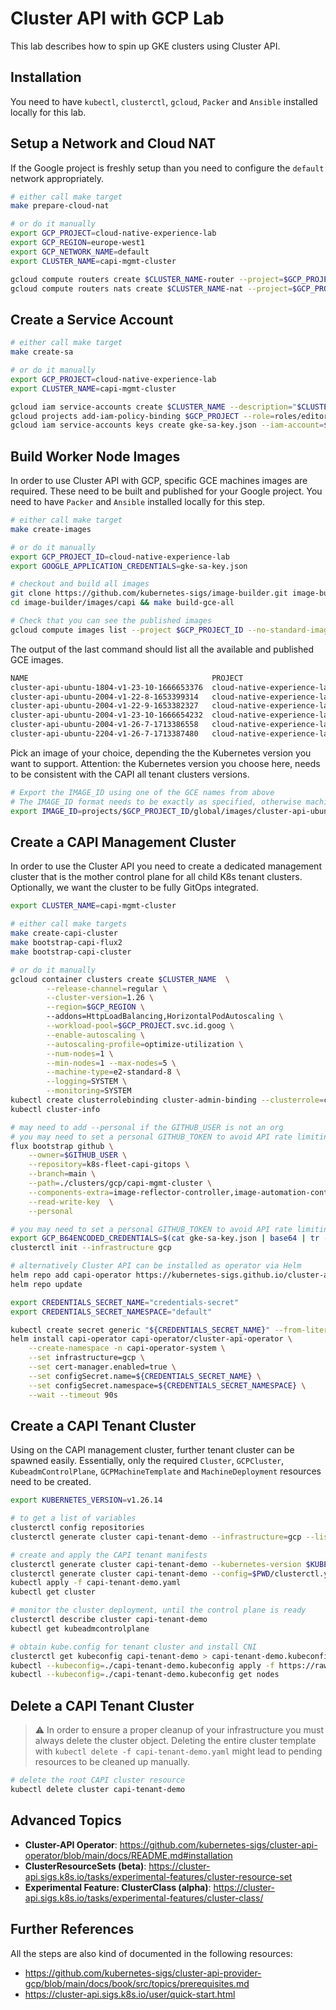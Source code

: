 # Cluster API with GCP Lab

This lab describes how to spin up GKE clusters using Cluster API.

## Installation

You need to have `kubectl`, `clusterctl`, `gcloud`, `Packer` and `Ansible` installed locally for this lab. 

## Setup a Network and Cloud NAT

If the Google project is freshly setup than you need to configure the `default` network appropriately.

```bash
# either call make target
make prepare-cloud-nat

# or do it manually
export GCP_PROJECT=cloud-native-experience-lab
export GCP_REGION=europe-west1
export GCP_NETWORK_NAME=default
export CLUSTER_NAME=capi-mgmt-cluster

gcloud compute routers create $CLUSTER_NAME-router --project=$GCP_PROJECT --region=$GCP_REGION --network=$GCP_NETWORK_NAME
gcloud compute routers nats create $CLUSTER_NAME-nat --project=$GCP_PROJECT --router-region=$GCP_REGION --router=$CLUSTER_NAME-router --nat-all-subnet-ip-ranges --auto-allocate-nat-external-ips
```

## Create a Service Account

```bash
# either call make target
make create-sa

# or do it manually
export GCP_PROJECT=cloud-native-experience-lab
export CLUSTER_NAME=capi-mgmt-cluster

gcloud iam service-accounts create $CLUSTER_NAME --description="$CLUSTER_NAME Service Account" --display-name="$CLUSTER_NAME Service Account"
gcloud projects add-iam-policy-binding $GCP_PROJECT --role=roles/editor --member=serviceAccount:$CLUSTER_NAME@$GCP_PROJECT.iam.gserviceaccount.com
gcloud iam service-accounts keys create gke-sa-key.json --iam-account=$CLUSTER_NAME@$GCP_PROJECT.iam.gserviceaccount.com
```

## Build Worker Node Images

In order to use Cluster API with GCP, specific GCE machines images are required. These need to be built and published for your Google project. You need to have `Packer` and `Ansible` installed locally for this step.

```bash
# either call make target
make create-images

# or do it manually
export GCP_PROJECT_ID=cloud-native-experience-lab
export GOOGLE_APPLICATION_CREDENTIALS=gke-sa-key.json

# checkout and build all images
git clone https://github.com/kubernetes-sigs/image-builder.git image-builder
cd image-builder/images/capi && make build-gce-all

# Check that you can see the published images
gcloud compute images list --project $GCP_PROJECT_ID --no-standard-images
```

The output of the last command should list all the available and published GCE images.

```markdown
NAME                                         PROJECT                      FAMILY                      DEPRECATED  STATUS
cluster-api-ubuntu-1804-v1-23-10-1666653376  cloud-native-experience-lab  capi-ubuntu-1804-k8s-v1-23              READY
cluster-api-ubuntu-2004-v1-22-8-1653399314   cloud-native-experience-lab  capi-ubuntu-2004-k8s-v1-22              READY
cluster-api-ubuntu-2004-v1-22-9-1653382327   cloud-native-experience-lab  capi-ubuntu-2004-k8s-v1-22              READY
cluster-api-ubuntu-2004-v1-23-10-1666654232  cloud-native-experience-lab  capi-ubuntu-2004-k8s-v1-23              READY
cluster-api-ubuntu-2004-v1-26-7-1713386558   cloud-native-experience-lab  capi-ubuntu-2004-k8s-v1-26              READY
cluster-api-ubuntu-2204-v1-26-7-1713387480   cloud-native-experience-lab  capi-ubuntu-2204-k8s-v1-26              READY
```

Pick an image of your choice, depending the the Kubernetes version you want to support. Attention: the Kubernetes version you
choose here, needs to be consistent with the CAPI all tenant clusters versions.

```bash
# Export the IMAGE_ID using one of the GCE names from above
# The IMAGE_ID format needs to be exactly as specified, otherwise machine creation will fail later on!!!
export IMAGE_ID=projects/$GCP_PROJECT_ID/global/images/cluster-api-ubuntu-2004-v1-22-9-1653382327
```

## Create a CAPI Management Cluster

In order to use the Cluster API you need to create a dedicated management cluster that is the mother control plane for
all child K8s tenant clusters. Optionally, we want the cluster to be fully GitOps integrated.

```bash
export CLUSTER_NAME=capi-mgmt-cluster

# either call make targets
make create-capi-cluster
make bootstrap-capi-flux2
make bootstrap-capi-cluster

# or do it manually
gcloud container clusters create $CLUSTER_NAME  \
		--release-channel=regular \
		--cluster-version=1.26 \
		--region=$GCP_REGION \ 
		--addons=HttpLoadBalancing,HorizontalPodAutoscaling \
		--workload-pool=$GCP_PROJECT.svc.id.goog \
		--enable-autoscaling \
		--autoscaling-profile=optimize-utilization \
		--num-nodes=1 \
		--min-nodes=1 --max-nodes=5 \
		--machine-type=e2-standard-8 \
		--logging=SYSTEM \
		--monitoring=SYSTEM
kubectl create clusterrolebinding cluster-admin-binding --clusterrole=cluster-admin --user=$$(gcloud config get-value core/account)
kubectl cluster-info

# may need to add --personal if the GITHUB_USER is not an org
# you may need to set a personal GITHUB_TOKEN to avoid API rate limiting
flux bootstrap github \
    --owner=$GITHUB_USER \
    --repository=k8s-fleet-capi-gitops \
    --branch=main \
    --path=./clusters/gcp/capi-mgmt-cluster \
    --components-extra=image-reflector-controller,image-automation-controller \
    --read-write-key  \
    --personal

# you may need to set a personal GITHUB_TOKEN to avoid API rate limiting
export GCP_B64ENCODED_CREDENTIALS=$(cat gke-sa-key.json | base64 | tr -d '\n' )
clusterctl init --infrastructure gcp

# alternatively Cluster API can be installed as operator via Helm
helm repo add capi-operator https://kubernetes-sigs.github.io/cluster-api-operator
helm repo update

export CREDENTIALS_SECRET_NAME="credentials-secret"
export CREDENTIALS_SECRET_NAMESPACE="default"

kubectl create secret generic "${CREDENTIALS_SECRET_NAME}" --from-literal=GCP_B64ENCODED_CREDENTIALS="${GCP_B64ENCODED_CREDENTIALS}" --namespace "${CREDENTIALS_SECRET_NAMESPACE}"
helm install capi-operator capi-operator/cluster-api-operator \
	--create-namespace -n capi-operator-system \
	--set infrastructure=gcp \
	--set cert-manager.enabled=true \
	--set configSecret.name=${CREDENTIALS_SECRET_NAME} \
	--set configSecret.namespace=${CREDENTIALS_SECRET_NAMESPACE} \
	--wait --timeout 90s
```

## Create a CAPI Tenant Cluster

Using on the CAPI management cluster, further tenant cluster can be spawned easily. Essentially, only the required `Cluster`, `GCPCluster`, `KubeadmControlPlane`, `GCPMachineTemplate` and `MachineDeployment` resources need to be created.

```bash
export KUBERNETES_VERSION=v1.26.14

# to get a list of variables
clusterctl config repositories
clusterctl generate cluster capi-tenant-demo --infrastructure=gcp --list-variables

# create and apply the CAPI tenant manifests
clusterctl generate cluster capi-tenant-demo --kubernetes-version $KUBERNETES_VERSION --control-plane-machine-count=1 --worker-machine-count=1 > capi-tenant-demo.yaml
clusterctl generate cluster capi-tenant-demo --config=$PWD/clusterctl.yaml > capi-tenant-demo.yaml
kubectl apply -f capi-tenant-demo.yaml
kubectl get cluster 

# monitor the cluster deployment, until the control plane is ready
clusterctl describe cluster capi-tenant-demo 
kubectl get kubeadmcontrolplane

# obtain kube.config for tenant cluster and install CNI
clusterctl get kubeconfig capi-tenant-demo > capi-tenant-demo.kubeconfig
kubectl --kubeconfig=./capi-tenant-demo.kubeconfig apply -f https://raw.githubusercontent.com/projectcalico/calico/v3.26.1/manifests/calico.yaml
kubectl --kubeconfig=./capi-tenant-demo.kubeconfig get nodes
```

## Delete a CAPI Tenant Cluster

> :warning: In order to ensure a proper cleanup of your infrastructure you must always delete the cluster object. Deleting the entire cluster template with `kubectl delete -f capi-tenant-demo.yaml` might lead to pending resources to be cleaned up manually.

```bash
# delete the root CAPI cluster resource
kubectl delete cluster capi-tenant-demo
```

## Advanced Topics

- **Cluster-API Operator**: https://github.com/kubernetes-sigs/cluster-api-operator/blob/main/docs/README.md#installation
- **ClusterResourceSets (beta)**: https://cluster-api.sigs.k8s.io/tasks/experimental-features/cluster-resource-set
- **Experimental Feature: ClusterClass (alpha)**: https://cluster-api.sigs.k8s.io/tasks/experimental-features/cluster-class/


## Further References

All the steps are also kind of documented in the following resources:
- https://github.com/kubernetes-sigs/cluster-api-provider-gcp/blob/main/docs/book/src/topics/prerequisites.md
- https://cluster-api.sigs.k8s.io/user/quick-start.html
